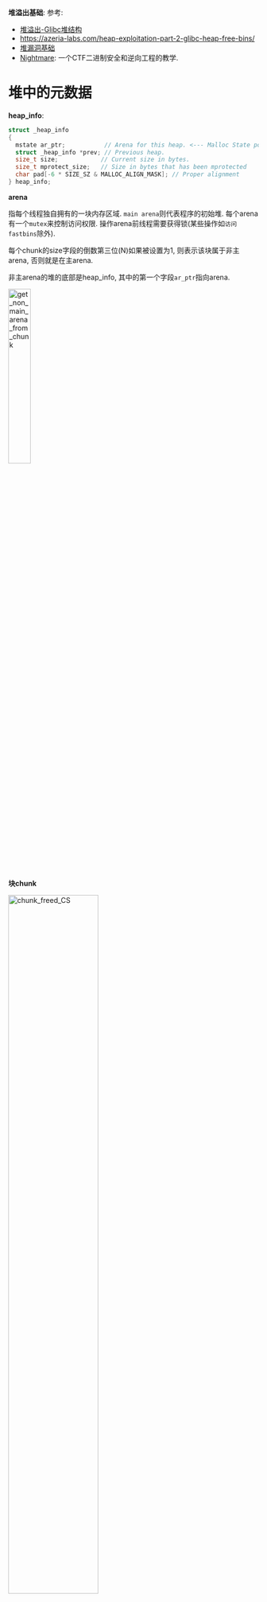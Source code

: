**堆溢出基础**: 
参考:
* [堆溢出-Glibc堆结构](https://kabeor.cn/堆溢出-Glibc堆结构)
* https://azeria-labs.com/heap-exploitation-part-2-glibc-heap-free-bins/
* [堆漏洞基础](https://heap-exploitation.dhavalkapil.com/)
* [Nightmare](https://guyinatuxedo.github.io/): 一个CTF二进制安全和逆向工程的教学.

# 堆中的元数据
**heap_info**: 
```c
struct _heap_info
{
  mstate ar_ptr;           // Arena for this heap. <--- Malloc State pointer
  struct _heap_info *prev; // Previous heap.
  size_t size;            // Current size in bytes.
  size_t mprotect_size;   // Size in bytes that has been mprotected
  char pad[-6 * SIZE_SZ & MALLOC_ALIGN_MASK]; // Proper alignment
} heap_info; 
```

**arena**

指每个线程独自拥有的一块内存区域. `main arena`则代表程序的初始堆. 每个arena有一个`mutex`来控制访问权限. 操作arena前线程需要获得锁(某些操作如`访问fastbins`除外).

每个chunk的size字段的倒数第三位(N)如果被设置为1, 则表示该块属于非主arena, 否则就是在主arena.

非主arena的堆的底部是heap_info, 其中的第一个字段`ar_ptr`指向arena.

<img alt="get_non_main_arena_from_chunk" src="./pic/get_non_main_arena_from_chunk.png" width="30%" height="30%">

**块chunk**

<img alt="chunk_freed_CS" src="./pic/chunk_freed_CS.png" width="60%" height="60%">

* 当前块是否为"使用中", 取决于紧邻的下一块的prev_inuse位是否为1.


**常量**
|Parameter|32 bit|i386|64 bit|
|--|--|--|--|
|MALLOC_ALIGNMENT | 8 | 16 | 16
|MIN_CHUNK_SIZE | 16 | 16 | 32
|MAX_FAST_SIZE | 80 | 80 | 160
|MAX_TCACHE_SIZE | 516 | 1,020 | 1,032
|MIN_LARGE_SIZE | 512 | 1,008 | 1,024
|DEFAULT_MMAP_THRESHOLD | 131,072 | 131,072 | 131,072
|DEFAULT_MMAP_THRESHOLD_MAX | 524,288 | 524,288 | 33,554,432
|HEAP_MIN_SIZE | 32,768 | 32,768 | 32,768
|HEAP_MAX_SIZE | 1,048,576 | 1,048,576 | 67,108,864(0x4000000)

# libc堆管理中的'向前'和'向后'
libc的块(chunk)头部中, 有两个字段fd和bk, 意思分别是**向前forward和向后backward**.
在向前合并和向后合并中, 操作对象有两个: 原有的在bins中的某个空闲区块, 新free的块. 这两个块物理相邻, 即处于连续的地址空间中. 而**主语应该是bins中的某个空闲块**.

## 向后合并
在unsafe unlink中出现的consolidate backward即向后合并, 如下图, 白框是空闲块, 绿框是使用中的块. 对块1进行free, 因libc发现与块1相邻的块0是空闲的, 因此"块0向后合并块1". 

<img alt="consolidate_backward" src="./pic/consolidate_backward.jpg" width="50%" height="50%">

## 向前合并
如下图. 对块2进行free, 因libc发现与块2相邻的块3是空闲的, 因此"块3向前合并块2". 

<img alt="consolidate_forward" src="./pic/consolidate_forward.jpg" width="50%" height="50%">

向前合并的逻辑: 要free的块是p, 则检查p的下一块的下一块的size字段的prev_inuse位, 以确认p的下一块是否在使用中.

<img alt="consolidate_forward" src="./pic/src_code_mergeforward1.png" width="50%" height="50%">

# top块
* top块处于高地址. 其有一个size字段, 记录可分配空间的大小, 如果malloc需要更多内存空间时, 该字段会改变.
* 实验中观察到发生malloc时, top块的`地址`也会发生变化. malloc得到的新块是向高地址扩展的, top块的首地址也会向高地址发展.

    <img alt="fastbin.png" src="./pic/topchunk_after_malloc_abstract.jpg" width="30%" height="30%">
    <br>
    <img alt="fastbin.png" src="./pic/topchunk_after_malloc.jpg" width="50%" height="50%">

# bins
* small bins: 62个, 大小不超过512(16, 24, 32, ..., 504)或1024(32, 48, 64, ..., 1008)字节.
* large bins: 63个, 大小大于512或1024字节.
* unsorted bin: 1个, 存刚刚free的块, 或者刚刚合并产生的空闲块
* fast bins: 10个单链, 暂存小块(16, 24, 32, 40, 48, 56, 64, 72, 80, 88), **不作合并操作(块的P位不置1)**. 可将fastbins中的块视为不是真正空闲的块, 每当有malloc请求的块没法由fastbins提供, 或者释放超过64KB的块, 或调用`malloc_trim`或`mallopt`函数时, 堆管理器会进行一次合并操作, 把fastbins清空.
* tcache bins: 每个线程有64个tcache单链(大小为12\~512或24\~1032)；每个bin链`最多包含7个块`. 为了减缓锁带来的性能下降问题, 堆管理器通常做法是为每个线程分配一个arena, 同时每个线程有自己的tcache(这样就不用和其他线程同步取块, 也就不用获取堆锁). tcache和fastbins性质差不多.

## 取块的流程
1. 请求的大小在tcache的范围内, 且tcache中有块, 则直接取.
2. 请求的块过大, 则通过mmap.
3. 否则获取堆锁, 然后按序执行:
    1. fastbins/smallbins
        * 大小对应于fastbins, 则在fastbins中找块. 同时从fastbins中取块, 填入tcache.
        * 否则在smallbins找. 同上填tcache.
    2. 处理延迟释放的块
        * 对fastbins中的块做真正的释放, 移到unsortedbin中.
        * 从unsortedbin中遍历取块. 如果看到的块不合适, 则按它的大小放到smallbins或largebins中(同上用小块填tcache).
    3. 基本回收策略:
        * 请求的大小属于largebins, 则到largebins找块.
    4. 新建块:
        * 没有可获取的块, 直接尝试从堆顶获取.
        * 堆不够大, 则调用`sbrk`扩充.
        * 无法扩大延伸堆空间, 则用`mmap`新建和原堆不连续的扩展空间, 并从哪里分配块.
    5. 失败则返回NULL.

## 释放的流程
1. 传给`free`的参数为NULL, 则无事发生.
2. 块大于64KB, 
3. 对块做完整性检查, 检查失败则终止流程.
4. 块大小符合tcache则存入tcache.
5. 块设置了M标志位, 则用`munmap`回收.
6. 否则获取堆锁, 然后:
    1. 块大小符合fastbins则存入fastbins, 结束.
    2. 块大于64KB, 则把fastbins中的块合并, 放到unsortedbin中.
    3. 对smallbins, largebins, unsortedbin中的块作前/后向合并.
    4. 如果得到的块紧邻堆顶, 则直接并入堆顶.
    5. 否则将块保存进unsortedbin(之后malloc时可能会把unsortedbin中的块放到smallbins或largebins中).


## fastbinsY数组存储fastbins的规则
https://blog.csdn.net/qq_41453285/article/details/96865321

* 每个fast bin链表都是单链表(**`使用fd指针`**). 因此，fast bin中无论是添加还是移除fast chunk，都是对“链表尾”进行操作，而不会对某个中间的fast chunk进行操作. 
* 单个fastbin链表中的chunk大小都是相同的，各个fastbin链表中的chunk大小是不同的. 
* fastbinY数组中的每个bin链表的排序，是按照链表元素的大小进行排序的. 数组的第一个元素的fast bin链表中的每个chunk的大小是32字节，数组的第二个元素的fast bin链表中的每个chunk的大小是48字节......每个元素都比前面的fast bin链大`16字节`，以此类推进行排序. 

<img alt="fastbin.png" src="./pic/fastbin.png" width="70%" height="70%">

## large bins
chunk中使用了两个新指针:
  * `fd_nextsize` 指向前一个与当前 chunk 大小不同的第一个空闲块，不包含 bin 的头指针. 
  * `bk_nextsize` 指向后一个与当前 chunk 大小不同的第一个空闲块，不包含 bin 的头指针. 

以下large bins管理方法引用自[https://zhuanlan.zhihu.com/p/78340329](https://zhuanlan.zhihu.com/p/78340329):

* 堆块从大到小排序. 
* 对于相同大小的堆块，最`先释放的堆块会成为堆头`，其fd_nextsize与bk_nextsize会被赋值，其余的堆块释放后都会插入到该堆头结点的下一个结点，通过fd与bk链接，形成了先释放的在链表后面的排序方式，且其fd_nextsize与bk_nextsize都为0. 
* 不同大小的堆块通过堆头串联，即堆头中`fd_nextsize指向比它小的堆块的堆头`，bk_nextsize指向比它大的堆块的堆头，从而形成了第一点中的从大到小排序堆块的方式. 同时最大的堆块的堆头的bk_nextsize指向最小的堆块的堆头，最小堆块的堆头的fd_nextsize指向最大堆块的堆头，以此形成循环双链表. 

分析源码可知的其他信息:
* 从large bins寻找合适的块:
  * 从最小的开始找(即沿着bk链找, 通过bk_nextside索取更大的块)
  * 
  * 

## bin链出入顺序
|链|出入顺序 |
|--|--|
|fast bins| LIFO, 在链表的头部进行增删操作. |
|small bins| FIFO, 头部添加, 尾部删除. |
|large bins| (?) 降序排列, 大块在头, 小块在尾. |

# 保护机制
* 保护和绕过方法: https://www.cnblogs.com/yidianhan/p/13996928.html

## RELRO
* 为减少对GOT表的攻击, 程序启动时就解析并绑定了所有动态符号, 并设为只读.
* partial RELRO时如下, got表中存在不少'loc_'开头的地址, 指向plt表, 这些函数都是还未被调用的函数, 所以未绑定到实际地址.

    <img alt="partial_RELRO.jpg" src="./pic/partial_RELRO.jpg" width="70%" height="70%">

* full RELRO时如下, got表中绑定的地址中没有'loc_'开头的地址, 很多都是'unk_'开头的, 指向函数实际地址.

    <img alt="full_RELRO.jpg" src="./pic/full_RELRO.jpg" width="70%" height="70%">

## PIE(position-independent executable)
* 内存地址随机化. 程序在每次加载时都变换加载基址，从而使位于程序本身的gadget也失效.
* 绕过: https://zhuanlan.zhihu.com/p/78076171

## Canary
* 参考:
    * [https://zhuanlan.zhihu.com/p/99321839](https://zhuanlan.zhihu.com/p/99321839):
    * [https://j00ru.vexillium.org/slides/2015/insomnihack.pdf](https://j00ru.vexillium.org/slides/2015/insomnihack.pdf):

    <img alt="canary_verification.png" src="./pic/canary_verification.png" width="70%" height="70%">

* canary是linux下的保护机制，它会保存在栈的某个位置上，一般来说64位的话会在`rbp-0x8`的位置，32位则在`ebp-0x4`的位置. 当我们进行栈溢出的时候如果覆盖了canary值，程序就会调用`stack_chk_fail`来打印报错信息. 在做题的时候最烦的就是这种，大大增加了栈溢出时的难度. 通常有以下几种绕过方法: 
    1. 通过read函数泄露canary. 关键的一点就是read函数读取字符串的时候不会在末尾加上“\x00”,这就是gets函数不能用来泄露canary的原因(有些输出函数遇到‘\0’会截断). 
    2. 暴力破解canary. 这种方法利用起来有限制，就是一般要程序中有fork函数创造出子进程，因为子进程是父进程复制出来的，所以canary也就跟父进程相同，在子进程中覆盖canary后报错就会退回到父进程，此时canary的值是不会改变的. 
    3. 劫持stack_chk_fail. 因为canary被覆盖的时候会调用这个函数，所以如果我们可以利用程序中的漏洞(比如格式化字符串)改got表中stack_chk_fail的地址为one_gadget的地址就能getshell. 
    4. 利用stack_chk_fail的报错信息. 在报错信息中，会将你发生栈溢出的程序名调用输出，其位置位于argv[0]，我们可以将argv[0]的地址改写为我们想要获取的内容的地址，使它随着错误提示一起输出. 

